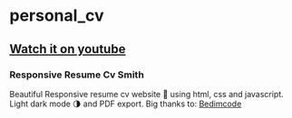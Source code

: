 # personal_cv
## [Watch it on youtube]()
### Responsive Resume Cv Smith
Beautiful Responsive resume cv website 📄 using html, css and javascript. Light dark mode 🌗 and PDF export.
Big thanks to: [Bedimcode](https://www.youtube.com/c/Bedimcode)


